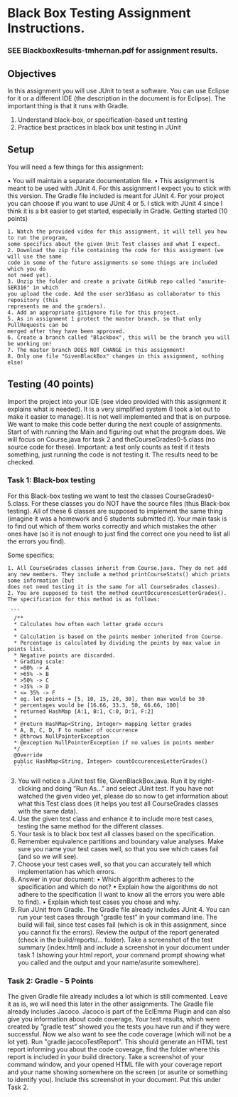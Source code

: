 # Black Box Testing Assignment Instructions. 
### SEE BlackboxResults-tmhernan.pdf for assignment results.

## Objectives
In this assignment you will use JUnit to test a software. You can use Eclipse for it or
a different IDE (the description in the document is for Eclipse). The important thing is
that it runs with Gradle.
  1. Understand black-box, or specification-based unit testing
  2. Practice best practices in black box unit testing in JUnit

## Setup
You will need a few things for this assignment:

  • You will maintain a separate documentation file.
  • This assignment is meant to be used with JUnit 4. For this assignment I expect you
  to stick with this version. The Gradle file included is meant for JUnit 4. For your
  project you can choose if you want to use JUnit 4 or 5. I stick with JUnit 4 since I
  think it is a bit easier to get started, especially in Gradle.
  Getting started (10 points)
  
    1. Watch the provided video for this assignment, it will tell you how to run the program,
    some specifics about the given Unit Test classes and what I expect.
    2. Download the zip file containing the code for this assignment (we will use the same
    code in some of the future assignments so some things are included which you do
    not need yet).
    3. Unzip the folder and create a private GitHub repo called "asurite-SER316" in which
    you upload the code. Add the user ser316asu as collaborator to this repository (this
    represents me and the graders).
    4. Add an appropriate gitignore file for this project.
    5. As in assignment 1 protect the master branch, so that only PullRequests can be
    merged after they have been approved.
    6. Create a branch called "Blackbox", this will be the branch you will be working on!
    7. The master branch DOES NOT CHANGE in this assignment!
    8. Only one file "GivenBlackBox" changes in this assignment, nothing else!
    
## Testing (40 points)
  Import the project into your IDE (see video provided with this assignment it explains
  what is needed).
  It is a very simplified system (I took a lot out to make it easier to manage). It is not
  well implemented and that is on purpose. We want to make this code better during the
  next couple of assignments.
  Start of with running the Main and figuring out what the program does. We will focus
  on Course.java for task 2 and theCourseGrades0-5.class (no source code for these).
  Important: a test only counts as test if it tests something, just running the code is not
  testing it. The results need to be checked.

### Task 1: Black-box testing
  For this Black-box testing we want to test the classes CourseGrades0-5.class. For these
  classes you do NOT have the source files (thus Black-box testing). All of these 6 classes
  are supposed to implement the same thing (imagine it was a homework and 6 students
  submitted it).
  Your main task is to find out which of them works correctly and which mistakes the
  other ones have (so it is not enough to just find the correct one you need to list all the
  errors you find).
  
  Some specifics:
  
    1. All CourseGrades classes inherit from Course.java. They do not add any new members. They include a method printCourseStats() which prints some information (but
    does not need testing it is the same for all CourseGrades classes).
    2. You are supposed to test the method countOccurencesLetterGrades(). The specification for this method is as follows:
     
     ```
      /**
      * Calculates how often each letter grade occurs
      *
      * Calculation is based on the points member inherited from Course.
      * Percentage is calculated by dividing the points by max value in points list.
      * Negative points are discarded.
      * Grading scale:
      * >80% -> A
      * >65% -> B
      * >50% -> C
      * >35% -> D
      * <= 35% -> F
      * eg. let points = [5, 10, 15, 20, 30], then max would be 30
      * percentages would be [16.66, 33.3, 50, 66.66, 100]
      * returned HashMap [A:1, B:1, C:0, D:1, F:2]
      *
      * @return HashMap<String, Integer> mapping letter grades
      * A, B, C, D, F to number of occurrence
      * @throws NullPointerException
      * @exception NullPointerException if no values in points member
      */
      @Override
      public HashMap<String, Integer> countOccurencesLetterGrades()
      ```
      
  3. You will notice a JUnit test file, GivenBlackBox.java. Run it by right-clicking and
  doing ”Run As...” and select JUnit test. If you have not watched the given video
  yet, please do so now to get information about what this Test class does (it helps
  you test all CourseGrades classes with the same data).
  4. Use the given test class and enhance it to include more test cases, testing the same
  method for the different classes.
  5. Your task is to black box test all classes based on the specification.
  6. Remember equivalence partitions and boundary value analyses. Make sure you name
  your test cases well, so that you see which cases fail (and so we will see).
  7. Choose your test cases well, so that you can accurately tell which implementation
  has which errors.
  8. Answer in your document:
  • Which algorithm adheres to the specification and which do not?
  • Explain how the algorithms do not adhere to the specification (I want to know
  all the errors you were able to find).
  • Explain which test cases you chose and why.
  9. Run JUnit from Gradle. The Gradle file already includes JUnit 4. You can run your
  test cases through "gradle test" in your command line. The build will fail, since test
  cases fail (which is ok in this assignment, since you cannot fix the errors).
  Review the output of the report generated (check in the build/reports/... folder).
  Take a screenshot of the test summary (index.html) and include a screenshot in your
  document under task 1 (showing your html report, your command prompt showing
  what you called and the output and your name/asurite somewhere).

### Task 2: Gradle - 5 Points
The given Gradle file already includes a lot which is still commented. Leave it as is, we
will need this later in the other assignments.
The Gradle file already includes Jacoco. Jacoco is part of the EclEmma Plugin and can
also give you information about code coverage. Your test results, which were created by
”gradle test” showed you the tests you have run and if they were successful. Now we also
want to see the code coverage (which will not be a lot yet).
Run "gradle jacocoTestReport". This should generate an HTML test report informing
you about the code coverage, find the folder where this report is included in your build
directory.
Take a screenshot of your command window, and your opened HTML file with your
coverage report and your name showing somewhere on the screen (or asurite or something
to identify you). Include this screenshot in your document. Put this under Task 2.
